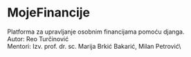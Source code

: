 # MojeFinancije
Platforma za upravljanje osobnim financijama pomoću djanga.\
Autor: Reo Turčinović\
Mentori: Izv. prof. dr. sc. Marija Brkić Bakarić, Milan Petrović\
